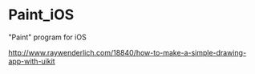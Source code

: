 Paint_iOS
=========

"Paint" program for iOS

http://www.raywenderlich.com/18840/how-to-make-a-simple-drawing-app-with-uikit
